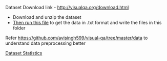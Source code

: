 Dataset Download link - http://visualqa.org/download.html

- Download and unzip the dataset
- [Then run this file](https://github.com/avisingh599/visual-qa/blob/master/scripts/dumpText.py) to get the data in .txt format and write the files in this folder

Refer https://github.com/avisingh599/visual-qa/tree/master/data to understand data preprocessing better


[Dataset Statistics](https://www.youtube.com/watch?v=nMr_sSAMpkE)
